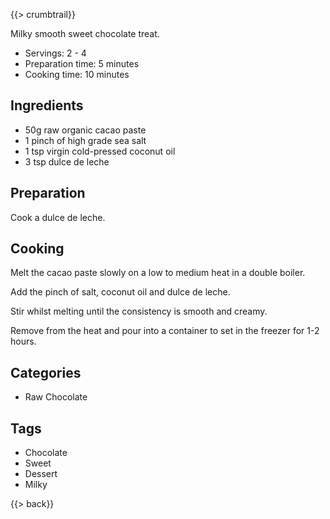 {{> crumbtrail}}

Milky smooth sweet chocolate treat.

* Servings: 2 - 4
* Preparation time: 5 minutes
* Cooking time: 10 minutes

## Ingredients

* 50g raw organic cacao paste
* 1 pinch of high grade sea salt
* 1 tsp virgin cold-pressed coconut oil
* 3 tsp dulce de leche

## Preparation

Cook a dulce de leche.

## Cooking

Melt the cacao paste slowly on a low to medium heat in a double boiler.

Add the pinch of salt, coconut oil and dulce de leche.

Stir whilst melting until the consistency is smooth and creamy.

Remove from the heat and pour into a container to set in the freezer for 1-2 hours.

## Categories

* Raw Chocolate

## Tags

* Chocolate
* Sweet
* Dessert
* Milky

{{> back}}
